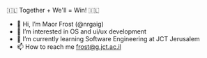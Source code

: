 🇮🇱 Together + We'll = Win! 🇮🇱


- 👋 Hi, I’m Maor Frost (@nrgaig)
- 👀 I’m interested in OS and ui/ux development
- 🌱 I’m currently learning Software Engineering at JCT Jerusalem
- 📫 How to reach me frost@g.jct.ac.il 

<!---
nrgaig/nrgaig is a ✨ special ✨ repository because its `README.md` (this file) appears on your GitHub profile.
You can click the Preview link to take a look at your changes.
--->

